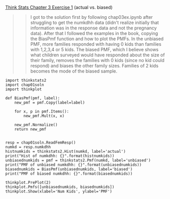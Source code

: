 [Think Stats Chapter 3 Exercise 1](http://greenteapress.com/thinkstats2/html/thinkstats2004.html#toc31) (actual vs. biased)

>> I got to the solution first by following chap03ex.ipynb after struggling to get the numkdhh data (didn't realize initially that information was in the response data and not the pregnancy data). After that I followed the examples in the book, copying the BiasPmf function and how to plot the PMFs. In the unbiased PMF, more families responded with having 0 kids than families with 1,2,3,4 or 5 kids. The biased PMF, which I believe shows what children surveyed would have responded about the size of their family, removes the families with 0 kids (since no kid could respond) and biases the other family sizes. Families of 2 kids becomes the mode of the biased sample.

```
import thinkstats2
import chap01soln
import thinkplot

def BiasPmf(pmf, label):
    new_pmf = pmf.Copy(label=label)

    for x, p in pmf.Items():
        new_pmf.Mult(x, x)

    new_pmf.Normalize()
    return new_pmf


resp = chap01soln.ReadFemResp()
numkd = resp.numkdhh
histnumkids = thinkstats2.Hist(numkd, label='actual')
print("Hist of numkdhh: {}".format(histnumkids))
unbiasednumkids = pmf = thinkstats2.Pmf(numkd, label='unbiased')
print("PMF of unbiased numkdhh: {}".format(unbiasednumkids))
biasednumkids = BiasPmf(unbiasednumkids, label='biased')
print("PMF of biased numkdhh: {}".format(biasednumkids))

thinkplot.PrePlot(2)
thinkplot.Pmfs([unbiasednumkids, biasednumkids])
thinkplot.Show(xlabel='Num Kids', ylabel='PMF')
```
